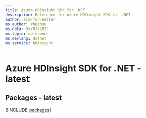 ```yaml
---
title: Azure HDInsight SDK for .NET
description: Reference for Azure HDInsight SDK for .NET
author: aim-for-better
ms.author: zhezhou
ms.data: 07/03/2023
ms.topic: reference
ms.devlang: dotnet
ms.service: hdinsight
---
```

# Azure HDInsight SDK for .NET - latest
## Packages - latest
[!INCLUDE [packages](hdinsight-index.md)]